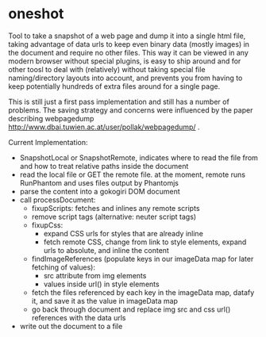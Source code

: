 oneshot
=======

Tool to take a snapshot of a web page and dump it into a single html file, taking advantage of data urls to keep even binary data (mostly images) in the document and require no other files. This way it can be viewed in any modern browser without special plugins, is easy to ship around and for other toosl to deal with (relatively) without taking special file naming/directory layouts into account, and prevents you from having to keep potentially hundreds of extra files around for a single page.

This is still just a first pass implementation and still has a number of problems. The saving strategy and concerns were influenced by the paper describing webpagedump http://www.dbai.tuwien.ac.at/user/pollak/webpagedump/ .

Current Implementation:
- SnapshotLocal or SnapshotRemote, indicates where to read the file from and how to treat relative paths inside the document
- read the local file or GET the remote file. at the moment, remote runs RunPhantom and uses files output by Phantomjs
- parse the content into a gokogiri DOM document
- call processDocument:
    - fixupScripts: fetches and inlines any remote scripts
    - remove script tags (alternative: neuter script tags)
    - fixupCss: 
        - expand CSS urls for styles that are already inline
        - fetch remote CSS, change from link to style elements, expand urls to absolute, and inline the content
    - findImageReferences (populate keys in our imageData map for later fetching of values):
        - src attribute from img elements
        - values inside url() in style elements
    - fetch the files referenced by each key in the imageData map, datafy it, and save it as the value in imageData map
    - go back through document and replace img src and css url() references with the data urls
- write out the document to a file